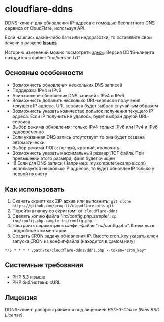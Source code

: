 # cloudflare-ddns

DDNS-клиент для обновления IP-адреса с помощью бесплатного DNS сервиса от CloudFlare, используя API.


Если нашлись какие-либо баги или недоработки, то оставляйте свои заявки в разделе [**Issues**](https://github.com/prog-it/cloudflare-ddns/issues)

Историю изменений можно посмотреть [здесь](https://github.com/prog-it/cloudflare-ddns/releases). Версия DDNS-клиента находится в файле: "inc/version.txt"


## Основные особенности
- Возможность обновления нескольких DNS записей
- Поддержка IPv4 и IPv6
- Асинхронное обновление DNS записей с IPv4 и IPv6
- Возможность добавить несколько URL-сервисов получения текущего IP адреса. URL сервиса будет выбран случайным образом
- Возможность указать количество попыток получения текущего IP адреса. Если IP получить не удалось, будет выбран другой URL-сервиса
- Выбор режима обновления: только IPv4, только IPv6 или IPv4 и IPv6 одновременно
- Если указанная DNS запись отсутствует, то она будет создана автоматически
- Выбор режима ЛОГа: полный, краткий, отключить
- Возможность указать максимальный размер ЛОГ файла. При превышении этого размера, файл будет очищен
- !!! Если для DNS записи (Например: my.computer.example.com) используется несколько IP адресов, то будет обновлен IP только у первой по счету


## Как использовать
1. Скачать скрипт как ZIP-архив или выполнить: ``git clone https://github.com/prog-it/cloudflare-ddns.git``
2. Перейти в папку со скриптом: ``cd cloudflare-ddns``
3. Сделать копию файла "inc/config.php.sample": ``cp inc/config.php.sample inc/config.php``
4. Настроить параметры в конфиг-файле "inc/config.php". В нем есть подробные комментарии
5. Создать CRON задачу обновления IP. Вместо cron_key указать ключ запуска CRON из конфиг-файла (находится в самом низу)

``*/5 * * * * /path/to/cloudflare-ddns/ddns.php --token="cron_key"``


## Системные требования
- PHP 5.3 и выше
- PHP библиотеки: cURL


## Лицензия

DDNS-клиент распространяется под лицензией *BSD-3-Clause (New BSD License)*.

